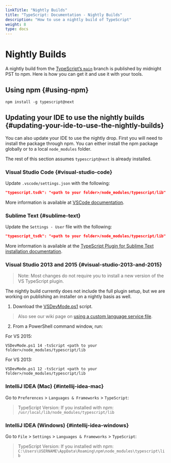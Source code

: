```yaml
---
linkTitle: "Nightly Builds"
title: "TypeScript: Documentation - Nightly Builds"
description: "How to use a nightly build of TypeScript"
weight: 8
type: docs
---
```


# Nightly Builds

A nightly build from the [TypeScript’s `main`](https://github.com/Microsoft/TypeScript/tree/main) branch is published by midnight PST to npm.
Here is how you can get it and use it with your tools.

## Using npm {#using-npm}

```shell
npm install -g typescript@next
```

## Updating your IDE to use the nightly builds {#updating-your-ide-to-use-the-nightly-builds}

You can also update your IDE to use the nightly drop.
First you will need to install the package through npm.
You can either install the npm package globally or to a local `node_modules` folder.

The rest of this section assumes `typescript@next` is already installed.

### Visual Studio Code {#visual-studio-code}

Update `.vscode/settings.json` with the following:

```json
"typescript.tsdk": "<path to your folder>/node_modules/typescript/lib"
```

More information is available at [VSCode documentation](https://code.visualstudio.com/Docs/languages/typescript#_using-newer-typescript-versions).

### Sublime Text {#sublime-text}

Update the `Settings - User` file with the following:

```json
"typescript_tsdk": "<path to your folder>/node_modules/typescript/lib"
```

More information is available at the [TypeScript Plugin for Sublime Text installation documentation](https://github.com/Microsoft/TypeScript-Sublime-Plugin#installation).

### Visual Studio 2013 and 2015 {#visual-studio-2013-and-2015}

> Note: Most changes do not require you to install a new version of the VS TypeScript plugin.
> 

The nightly build currently does not include the full plugin setup, but we are working on publishing an installer on a nightly basis as well.

1. Download the [VSDevMode.ps1](https://github.com/Microsoft/TypeScript/blob/main/scripts/VSDevMode.ps1) script.
  > Also see our wiki page on [using a custom language service file](https://github.com/Microsoft/TypeScript/wiki/Dev-Mode-in-Visual-Studio#using-a-custom-language-service-file).
  > 
2. From a PowerShell command window, run:

For VS 2015:

```
VSDevMode.ps1 14 -tsScript <path to your folder>/node_modules/typescript/lib
```

For VS 2013:

```
VSDevMode.ps1 12 -tsScript <path to your folder>/node_modules/typescript/lib
```

### IntelliJ IDEA (Mac) {#intellij-idea-mac}

Go to `Preferences` > `Languages & Frameworks` > `TypeScript`:

> TypeScript Version: If you installed with npm: `/usr/local/lib/node_modules/typescript/lib`
> 

### IntelliJ IDEA (Windows) {#intellij-idea-windows}

Go to `File` > `Settings` > `Languages & Frameworks` > `TypeScript`:

> TypeScript Version: If you installed with npm: `C:\Users\USERNAME\AppData\Roaming\npm\node_modules\typescript\lib`
> 
